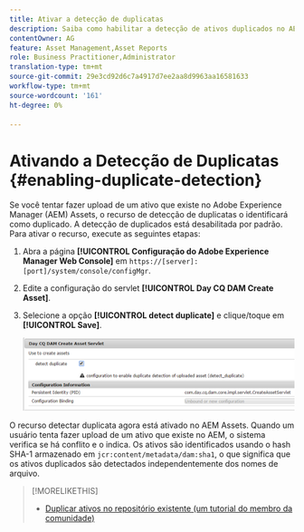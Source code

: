 ```yaml
---
title: Ativar a detecção de duplicatas
description: Saiba como habilitar a detecção de ativos duplicados no AEM.
contentOwner: AG
feature: Asset Management,Asset Reports
role: Business Practitioner,Administrator
translation-type: tm+mt
source-git-commit: 29e3cd92d6c7a4917d7ee2aa8d9963aa16581633
workflow-type: tm+mt
source-wordcount: '161'
ht-degree: 0%

---
```



# Ativando a Detecção de Duplicatas {#enabling-duplicate-detection}

Se você tentar fazer upload de um ativo que existe no Adobe Experience Manager (AEM) Assets, o recurso de detecção de duplicatas o identificará como duplicado. A detecção de duplicados está desabilitada por padrão. Para ativar o recurso, execute as seguintes etapas:

1. Abra a página **[!UICONTROL Configuração do Adobe Experience Manager Web Console]** em `https://[server]:[port]/system/console/configMgr`.
1. Edite a configuração do servlet **[!UICONTROL Day CQ DAM Create Asset]**.
1. Selecione a opção **[!UICONTROL detect duplicate]** e clique/toque em **[!UICONTROL Save]**.

   ![Selecione a opção detectar duplicata no servlet](assets/chlimage_1-377.png)

O recurso detectar duplicata agora está ativado no AEM Assets. Quando um usuário tenta fazer upload de um ativo que existe no AEM, o sistema verifica se há conflito e o indica. Os ativos são identificados usando o hash SHA-1 armazenado em `jcr:content/metadata/dam:sha1`, o que significa que os ativos duplicados são detectados independentemente dos nomes de arquivo.

>[!MORELIKETHIS]
>
>* [Duplicar ativos no repositório existente (um tutorial do membro da comunidade)](https://experience-aem.blogspot.com/2019/06/aem-65-find-duplicate-assets-binaries-in-existing-repository.html)

